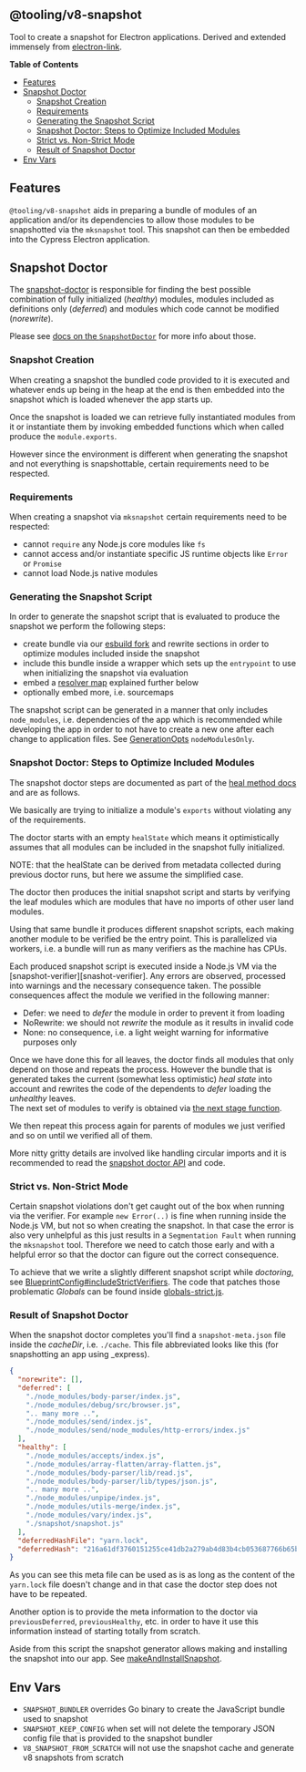## @tooling/v8-snapshot

Tool to create a snapshot for Electron applications. Derived and extended immensely from
[electron-link](https://github.com/atom/electron-link).

**Table of Contents**

- [Features](#features)
- [Snapshot Doctor](#snapshot-doctor)
  - [Snapshot Creation](#snapshot-creation)
  - [Requirements](#requirements)
  - [Generating the Snapshot Script](#generating-the-snapshot-script)
  - [Snapshot Doctor: Steps to Optimize Included Modules](#snapshot-doctor-steps-to-optimize-included-modules)
  - [Strict vs. Non-Strict Mode](#strict-vs-non-strict-mode)
  - [Result of Snapshot Doctor](#result-of-snapshot-doctor)
- [Env Vars](#env-vars)

## Features

`@tooling/v8-snapshot` aids in preparing a bundle of modules of an application and/or its dependencies to
allow those modules to be snapshotted via the `mksnapshot` tool. This snapshot can then be embedded
into the Cypress Electron application.

## Snapshot Doctor

The [snapshot-doctor][snapshot-doctor] is responsible for finding the best possible
combination of fully initialized (_healthy_) modules, modules included as definitions only
(_deferred_) and modules which code cannot be modified (_norewrite_).

Please see [docs on the `SnapshotDoctor`][snapshot-doctor-class] for more info about those.

### Snapshot Creation

When creating a snapshot the bundled code provided to it is executed and whatever ends up being
in the heap at the end is then embedded into the snapshot which is loaded whenever the app
starts up.

Once the snapshot is loaded we can retrieve fully instantiated modules from it or instantiate
them by invoking embedded functions which when called produce the `module.exports`.

However since the environment is different when generating the snapshot and not everything is
snapshottable, certain requirements need to be respected.

### Requirements

When creating a snapshot via `mksnapshot` certain requirements need to be respected:

- cannot `require` any Node.js core modules like `fs`
- cannot access and/or instantiate specific JS runtime objects like `Error` or `Promise`
- cannot load Node.js native modules

### Generating the Snapshot Script

In order to generate the snapshot script that is evaluated to produce the snapshot we perform
the following steps:

- create bundle via our [esbuild fork][esbuild-snap] and rewrite sections in order to optimize
  modules included inside the snapshot
- include this bundle inside a wrapper which sets up the `entrypoint` to use when initializing
  the snapshot via evaluation
- embed a [resolver map][resolver-map] explained further below
- optionally embed more, i.e. sourcemaps 

The snapshot script can be generated in a manner that only includes `node_modules`, i.e.
dependencies of the app which is recommended while developing the app in order to not have to
create a new one after each change to application files. See [GenerationOpts][generation-opts]
`nodeModulesOnly`.

### Snapshot Doctor: Steps to Optimize Included Modules

The snapshot doctor steps are documented as part of the [heal method
docs][snapshot-doctor-heal] and are as follows.

We basically are trying to initialize a module's `exports` without violating any of the
requirements.

The doctor starts with an empty `healState` which means it optimistically assumes that all
modules can be included in the snapshot fully initialized.

NOTE: that the healState can be derived from metadata collected during previous doctor runs,
but here we assume the simplified case.

The doctor then produces the initial snapshot script and starts by verifying the leaf modules
which are modules that have no imports of other user land modules.

Using that same bundle it produces different snapshot scripts, each making another module to be
verified be the entry point. This is parallelized via workers, i.e. a bundle will run as many
verifiers as the machine has CPUs.

Each produced snapshot script is executed inside a Node.js VM via the
[snapshot-verifier][snashot-verifier]. Any errors are observed, processed into warnings and the
necessary consequence taken.
The possible consequences affect the module we verified in the following manner:

- Defer: we need to _defer_ the module in order to prevent it from loading
- NoRewrite: we should not _rewrite_ the module as it results in invalid code
- None: no consequence, i.e. a light weight warning for informative purposes only

Once we have done this for all leaves, the doctor finds all modules that only depend on those and
repeats the process.  However the bundle that is generated takes the current (somewhat less
optimistic) _heal state_ into account and rewrites the code of the dependents to _defer_ loading
the _unhealthy_ leaves.  
The next set of modules to verify is obtained via [the next stage function][doctor-next-stage].

We then repeat this process again for parents of modules we just verified and so on until we
verified all of them.

More nitty gritty details are involved like handling circular imports and it is recommended to
read the [snapshot doctor API][snapshot-doctor-class] and code.

### Strict vs. Non-Strict Mode

Certain snapshot violations don't get caught out of the box when running via the verifier. For
example `new Error(..)` is fine when running inside the Node.js VM, but not so when creating
the snapshot. In that case the error is also very unhelpful as this just results in a
`Segmentation Fault` when running the `mksnapshot` tool. Therefore we need to catch those early
and with a helpful error so that the doctor can figure out the correct consequence.

To achieve that we write a slightly different snapshot script while _doctoring_, see 
[BlueprintConfig#includeStrictVerifiers][blueprint-config]. The code that patches those
problematic _Globals_ can be found inside [globals-strict.js][globals-strict-code].

### Result of Snapshot Doctor

When the snapshot doctor completes you'll find a `snapshot-meta.json` file inside the
_cacheDir_, i.e. `./cache`. This file abbreviated looks like this (for snapshotting an app
using _express).

```json
{
  "norewrite": [],
  "deferred": [
    "./node_modules/body-parser/index.js",
    "./node_modules/debug/src/browser.js",
    ".. many more ..",
    "./node_modules/send/index.js",
    "./node_modules/send/node_modules/http-errors/index.js"
  ],
  "healthy": [
    "./node_modules/accepts/index.js",
    "./node_modules/array-flatten/array-flatten.js",
    "./node_modules/body-parser/lib/read.js",
    "./node_modules/body-parser/lib/types/json.js",
    ".. many more ..",
    "./node_modules/unpipe/index.js",
    "./node_modules/utils-merge/index.js",
    "./node_modules/vary/index.js",
    "./snapshot/snapshot.js"
  ],
  "deferredHashFile": "yarn.lock",
  "deferredHash": "216a61df3760151255ce41db2a279ab4d83b4cb053687766b65b19c4010753a2"
}
```

As you can see this meta file can be used as is as long as the content of the `yarn.lock` file
doesn't change and in that case the doctor step does not have to be repeated.

Another option is to provide the meta information to the doctor via `previousDeferred`,
`previousHealthy`, etc. in order to have it use this information instead of starting totally
from scratch.

Aside from this script the snapshot generator allows making and installing the snapshot into
our app. See [makeAndInstallSnapshot][makeAndInstallSnapshot].

## Env Vars

- `SNAPSHOT_BUNDLER` overrides Go binary to create the JavaScript bundle used to snapshot
- `SNAPSHOT_KEEP_CONFIG` when set will not delete the temporary JSON config file that is
	provided to the snapshot bundler
- `V8_SNAPSHOT_FROM_SCRATCH` will not use the snapshot cache and generate v8 snapshots from scratch
 
[doctor-next-stage]:https://github.com/cypress-io/cypress/blob/bbabd12c9aae3d3eef0cb077d3e8628a53eea623/tooling/v8-snapshot/src/doctor/snapshot-doctor.ts#L628
[makeAndInstallSnapshot]:https://github.com/cypress-io/cypress/blob/bbabd12c9aae3d3eef0cb077d3e8628a53eea623/tooling/v8-snapshot/src/snapshot-generator.ts#L669

[blueprint-config]:https://github.com/cypress-io/cypress/blob/bbabd12c9aae3d3eef0cb077d3e8628a53eea623/tooling/v8-snapshot/src/blueprint.ts#L51
[globals-strict-code]:https://github.com/cypress-io/cypress/blob/bbabd12c9aae3d3eef0cb077d3e8628a53eea623/tooling/v8-snapshot/src/blueprint/globals-strict.js

[generation-opts]:https://github.com/cypress-io/cypress/blob/bbabd12c9aae3d3eef0cb077d3e8628a53eea623/tooling/v8-snapshot/src/snapshot-generator.ts#L112
[resolver-map]:https://github.com/cypress-io/cypress/blob/bbabd12c9aae3d3eef0cb077d3e8628a53eea623/tooling/v8-snapshot/src/snapshot-generator.ts#L126
[snapshot-verifier]:https://github.com/cypress-io/cypress/blob/bbabd12c9aae3d3eef0cb077d3e8628a53eea623/tooling/v8-snapshot/src/snapshot-verifier.ts#L10

[snapshot-doctor]:https://github.com/cypress-io/cypress/blob/bbabd12c9aae3d3eef0cb077d3e8628a53eea623/tooling/v8-snapshot/src/doctor/snapshot-doctor.ts
[snapshot-doctor-class]:https://github.com/cypress-io/cypress/blob/bbabd12c9aae3d3eef0cb077d3e8628a53eea623/tooling/v8-snapshot/src/doctor/snapshot-doctor.ts#L261
[snapshot-doctor-heal]:https://github.com/cypress-io/cypress/blob/bbabd12c9aae3d3eef0cb077d3e8628a53eea623/tooling/v8-snapshot/src/doctor/snapshot-doctor.ts#L308
[esbuild-snap]:https://github.com/cypress-io/esbuild/tree/thlorenz/snap
